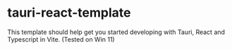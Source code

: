 # tauri-react-template
This template should help get you started developing with Tauri, React and Typescript in Vite. (Tested on Win 11)
